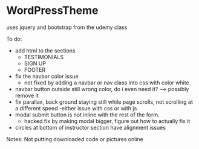 # WordPressTheme


uses jquery and bootstrap
 from the udemy class

To do: 
- add html to the sections
	- TESTIMONIALS
	- SIGN UP
	- FOOTER
- fix the navbar color issue
	- not fixed by adding a navbar or nav class into css with color white
- navbar button outside still wrong color, do i even need it? --> possibly remove it
- fix parallax, back ground staying still while page scrolls, not scrolling at a different speed
	-either issue with css or with js
- modal submit button is not inline with the rest of the form.  
	- hacked fix by making modal bigger, figure out how to actually fix it
- circles at bottom of instructor section have alignment issues

Notes:
Not putting downloaded code or pictures online

